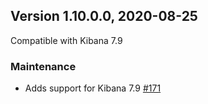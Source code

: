 ## Version 1.10.0.0, 2020-08-25

Compatible with Kibana 7.9

### Maintenance
  * Adds support for Kibana 7.9 [#171](https://github.com/opendistro-for-elasticsearch/alerting-kibana-plugin/pull/171)
